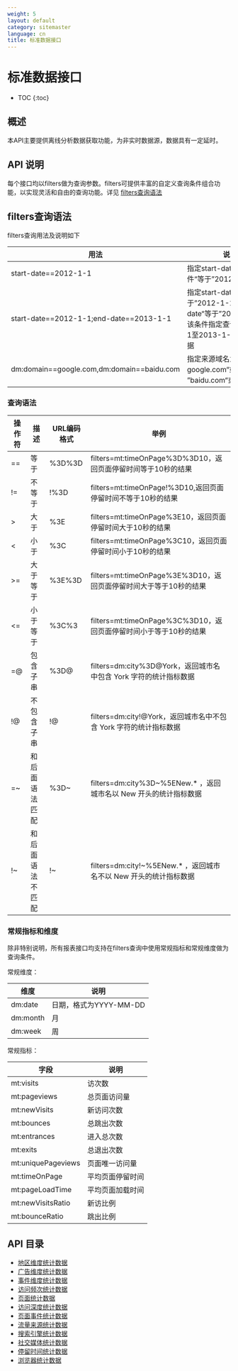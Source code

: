 ```yaml
---
weight: 5
layout: default
category: sitemaster
language: cn
title: 标准数据接口
---
```


# 标准数据接口

* TOC
{:toc}

## 概述

本API主要提供离线分析数据获取功能，为非实时数据源，数据具有一定延时。

## API 说明

每个接口均以filters做为查询参数。filters可提供丰富的自定义查询条件组合功能，以实现灵活和自由的查询功能。详见 [filters查询语法](#filters)

## filters查询语法

filters查询用法及说明如下


| 用法                                       | 说明                                                                                                         |
|--------------------------------------------|--------------------------------------------------------------------------------------------------------------|
| start-date==2012-1-1                       | 指定start-date查询条件“等于”2012-1-1                                                                         |
| start-date==2012-1-1;end-date==2013-1-1    | 指定start-date“等于”2012-1-1，“且”end-date“等于”2013-1-1。<br />该条件指定查询2012-1-1至2013-1-1间的统计数据 |
| dm:domain==google.com,dm:domain==baidu.com | 指定来源域名为google.com“或 ”baidu.com“或”apple.com                                                          |

### 查询语法

| 操作符 | 描述             | URL编码格式 | 举例                                                              |
|--------|------------------|-------------|-------------------------------------------------------------------|
| ==     | 等于             | %3D%3D      | filters=mt:timeOnPage%3D%3D10，返回页面停留时间等于10秒的结果     |
| !=     | 不等于           | !%3D        | filters=mt:timeOnPage!%3D10,返回页面停留时间不等于10秒的结果      |
| >      | 大于             | %3E         | filters=mt:timeOnPage%3E10，返回页面停留时间大于10秒的结果        |
| <      | 小于             | %3C         | filters=mt:timeOnPage%3C10，返回页面停留时间小于10秒的结果        |
| >=     | 大于等于         | %3E%3D      | filters=mt:timeOnPage%3E%3D10，返回页面停留时间大于等于10秒的结果 |
| <=     | 小于等于         | %3C%3       | filters=mt:timeOnPage%3C%3D10，返回页面停留时间小于等于10秒的结果 |
| =@     | 包含子串         | %3D@        | filters=dm:city%3D@York，返回城市名中包含 York 字符的统计指标数据    |
| !@     | 不包含子串       | !@          | filters=dm:city!@York，返回城市名中不包含 York 字符的统计指标数据    |
| =~     | 和后面语法匹配   | %3D~        | filters=dm:city%3D~%5ENew.* ，返回城市名以 New 开头的统计指标数据    |
| !~     | 和后面语法不匹配 | !~          | filters=dm:city!~%5ENew.* ，返回城市名不以 New 开头的统计指标数据    |


### 常规指标和维度

除非特别说明，所有报表接口均支持在filters查询中使用常规指标和常规维度做为查询条件。

常规维度：


| 维度     | 说明                   |
|----------|------------------------|
| dm:date  | 日期，格式为YYYY-MM-DD |
| dm:month | 月                     |
| dm:week  | 周                     |


常规指标：

| 字段               | 说明             |
|--------------------|------------------|
| mt:visits          | 访次数           |
| mt:pageviews       | 总页面访问量     |
| mt:newVisits       | 新访问次数       |
| mt:bounces         | 总跳出次数       |
| mt:entrances       | 进入总次数       |
| mt:exits           | 总退出次数       |
| mt:uniquePageviews | 页面唯一访问量   |
| mt:timeOnPage      | 平均页面停留时间 |
| mt:pageLoadTime    | 平均页面加载时间 |
| mt:newVisitsRatio  | 新访比例         |
| mt:bounceRatio     | 跳出比例         |

## API 目录

* [地区维度统计数据](/doc/sitemaster/v1/cn/site_report_region.html)
* [广告维度统计数据](/doc/sitemaster/v1/cn/site_report_ad.html)
* [事件维度统计数据](/doc/sitemaster/v1/cn/site_report_event.html)
* [访问频次统计数据](/doc/sitemaster/v1/cn/site_report_freq.html)
* [页面统计数据](/doc/sitemaster/v1/cn/site_report_page.html)
* [访问深度统计数据](/doc/sitemaster/v1/cn/site_report_page_depth.html)
* [页面事件统计数据](/doc/sitemaster/v1/cn/site_report_page_event.html)
* [流量来源统计数据](/doc/sitemaster/v1/cn/site_report_referral.html)
* [搜索引擎统计数据](/doc/sitemaster/v1/cn/site_report_search.html)
* [社交媒体统计数据](/doc/sitemaster/v1/cn/site_report_social.html)
* [停留时间统计数据](/doc/sitemaster/v1/cn/site_report_staytime.html)
* [浏览器统计数据](/doc/sitemaster/v1/cn/site_report_browser.html)
